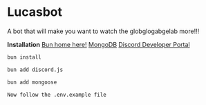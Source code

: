 # Lucasbot

A bot that will make you want to watch the globglogabgelab more!!!

**Installation**
[Bun home here!](https://bun.sh/)
[MongoDB](https://www.mongodb.com/)
[Discord Developer Portal](https://discord.com/developers/applications)

```bash
bun install
```

```bash
bun add discord.js
```

```bash
bun add mongoose
```

```
Now follow the .env.example file
```
